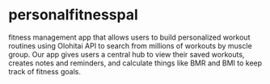 # personalfitnesspal
fitness management app that allows users to build personalized workout routines using Olohitai API to search from millions of workouts by muscle group. Our app gives users a central hub to view their saved workouts, creates notes and reminders, and calculate things like BMR and BMI to keep track of fitness goals.
